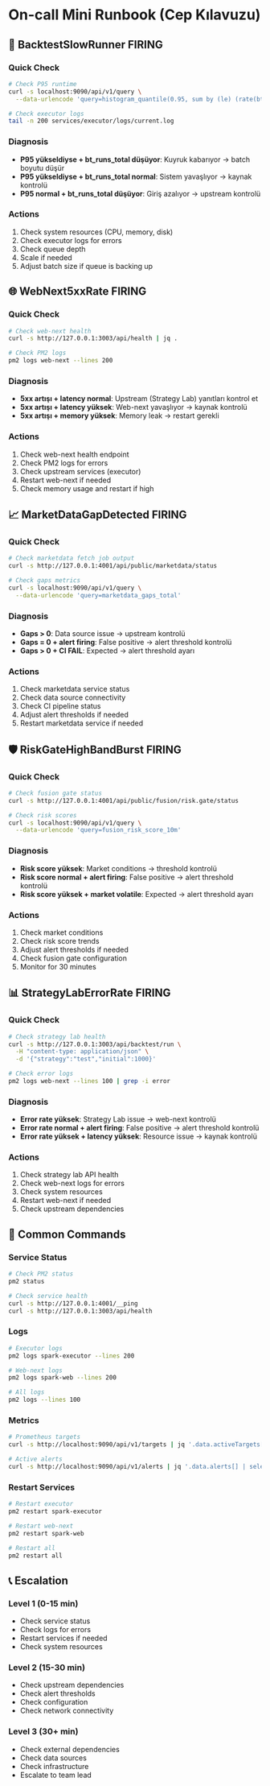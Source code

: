 # On-call Mini Runbook (Cep Kılavuzu)

## 🚨 BacktestSlowRunner FIRING

### Quick Check
```bash
# Check P95 runtime
curl -s localhost:9090/api/v1/query \
  --data-urlencode 'query=histogram_quantile(0.95, sum by (le) (rate(bt_runtime_ms_bucket[10m])))'

# Check executor logs
tail -n 200 services/executor/logs/current.log
```

### Diagnosis
- **P95 yükseldiyse + bt_runs_total düşüyor**: Kuyruk kabarıyor → batch boyutu düşür
- **P95 yükseldiyse + bt_runs_total normal**: Sistem yavaşlıyor → kaynak kontrolü
- **P95 normal + bt_runs_total düşüyor**: Giriş azalıyor → upstream kontrolü

### Actions
1. Check system resources (CPU, memory, disk)
2. Check executor logs for errors
3. Check queue depth
4. Scale if needed
5. Adjust batch size if queue is backing up

## 🌐 WebNext5xxRate FIRING

### Quick Check
```bash
# Check web-next health
curl -s http://127.0.0.1:3003/api/health | jq .

# Check PM2 logs
pm2 logs web-next --lines 200
```

### Diagnosis
- **5xx artışı + latency normal**: Upstream (Strategy Lab) yanıtları kontrol et
- **5xx artışı + latency yüksek**: Web-next yavaşlıyor → kaynak kontrolü
- **5xx artışı + memory yüksek**: Memory leak → restart gerekli

### Actions
1. Check web-next health endpoint
2. Check PM2 logs for errors
3. Check upstream services (executor)
4. Restart web-next if needed
5. Check memory usage and restart if high

## 📈 MarketDataGapDetected FIRING

### Quick Check
```bash
# Check marketdata fetch job output
curl -s http://127.0.0.1:4001/api/public/marketdata/status

# Check gaps metrics
curl -s localhost:9090/api/v1/query \
  --data-urlencode 'query=marketdata_gaps_total'
```

### Diagnosis
- **Gaps > 0**: Data source issue → upstream kontrolü
- **Gaps = 0 + alert firing**: False positive → alert threshold kontrolü
- **Gaps > 0 + CI FAIL**: Expected → alert threshold ayarı

### Actions
1. Check marketdata service status
2. Check data source connectivity
3. Check CI pipeline status
4. Adjust alert thresholds if needed
5. Restart marketdata service if needed

## 🛡️ RiskGateHighBandBurst FIRING

### Quick Check
```bash
# Check fusion gate status
curl -s http://127.0.0.1:4001/api/public/fusion/risk.gate/status

# Check risk scores
curl -s localhost:9090/api/v1/query \
  --data-urlencode 'query=fusion_risk_score_10m'
```

### Diagnosis
- **Risk score yüksek**: Market conditions → threshold kontrolü
- **Risk score normal + alert firing**: False positive → alert threshold kontrolü
- **Risk score yüksek + market volatile**: Expected → alert threshold ayarı

### Actions
1. Check market conditions
2. Check risk score trends
3. Adjust alert thresholds if needed
4. Check fusion gate configuration
5. Monitor for 30 minutes

## 📊 StrategyLabErrorRate FIRING

### Quick Check
```bash
# Check strategy lab health
curl -s http://127.0.0.1:3003/api/backtest/run \
  -H "content-type: application/json" \
  -d '{"strategy":"test","initial":1000}'

# Check error logs
pm2 logs web-next --lines 100 | grep -i error
```

### Diagnosis
- **Error rate yüksek**: Strategy Lab issue → web-next kontrolü
- **Error rate normal + alert firing**: False positive → alert threshold kontrolü
- **Error rate yüksek + latency yüksek**: Resource issue → kaynak kontrolü

### Actions
1. Check strategy lab API health
2. Check web-next logs for errors
3. Check system resources
4. Restart web-next if needed
5. Check upstream dependencies

## 🔧 Common Commands

### Service Status
```bash
# Check PM2 status
pm2 status

# Check service health
curl -s http://127.0.0.1:4001/__ping
curl -s http://127.0.0.1:3003/api/health
```

### Logs
```bash
# Executor logs
pm2 logs spark-executor --lines 200

# Web-next logs
pm2 logs spark-web --lines 200

# All logs
pm2 logs --lines 100
```

### Metrics
```bash
# Prometheus targets
curl -s http://localhost:9090/api/v1/targets | jq '.data.activeTargets[] | {job: .labels.job, health: .health}'

# Active alerts
curl -s http://localhost:9090/api/v1/alerts | jq '.data.alerts[] | select(.state == "firing")'
```

### Restart Services
```bash
# Restart executor
pm2 restart spark-executor

# Restart web-next
pm2 restart spark-web

# Restart all
pm2 restart all
```

## 📞 Escalation

### Level 1 (0-15 min)
- Check service status
- Check logs for errors
- Restart services if needed
- Check system resources

### Level 2 (15-30 min)
- Check upstream dependencies
- Check alert thresholds
- Check configuration
- Check network connectivity

### Level 3 (30+ min)
- Check external dependencies
- Check data sources
- Check infrastructure
- Escalate to team lead
